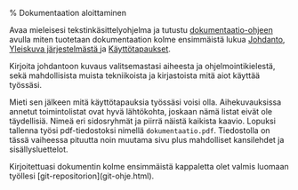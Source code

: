 % Dokumentaation aloittaminen
<!-- order: 4 -->

Avaa mieleisesi tekstinkäsittelyohjelma ja tutustu
[dokumentaatio-ohjeen]({{rootdir}}dokumentaatio-ohje.html) avulla miten tuotetaan dokumentaation kolme ensimmäistä lukua 
[Johdanto]({{rootdir}}dokumentaatio-ohje.html#johdanto),
[Yleiskuva järjestelmästä ]({{rootdir}}dokumentaatio-ohje.html#yleiskuva-j%C3%A4rjestelm%C3%A4st%C3%A4) ja 
[Käyttötapaukset]({{rootdir}}dokumentaatio-ohje.html#k%C3%A4ytt%C3%B6tapaukset).

Kirjoita johdantoon kuvaus valitsemastasi aiheesta ja ohjelmointikielestä, sekä mahdollisista muista tekniikoista ja kirjastoista mitä aiot käyttää työssäsi. 

Mieti sen jälkeen mitä käyttötapauksia työssäsi voisi olla. Aihekuvauksissa annetut toimintolistat ovat hyvä lähtökohta,
joskaan nämä listat eivät ole täydellisiä. Nimeä eri sidosryhmät ja piirrä näistä kaikista kaavio. 
Lopuksi tallenna työsi pdf-tiedostoksi nimellä <code>dokumentaatio.pdf</code>. 
Tiedostolla on tässä vaiheessa pituutta noin muutama sivu plus mahdolliset kansilehdet ja sisällysluettelot.

<next>
Kirjoitettuasi dokumentin kolme ensimmäistä kappaletta olet valmis luomaan työllesi [git-repositorion](git-ohje.html).
</next>
